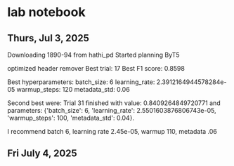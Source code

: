 lab notebook
============

Thurs, Jul 3, 2025
-----------
Downloading 1890-94 from hathi_pd
Started planning ByT5

optimized header remover
Best trial: 17
Best F1 score: 0.8598

Best hyperparameters:
  batch_size: 6
  learning_rate: 2.3912164944578284e-05
  warmup_steps: 120
  metadata_std: 0.06
  
Second best were:
Trial 31 finished with value: 0.8409264849720771 and parameters:
{'batch_size': 6, 'learning_rate': 2.5501603876806743e-05, 
'warmup_steps': 100, 'metadata_std': 0.04}.

I recommend batch 6, learning rate 2.45e-05, warmup 110, metadata .06

Fri July 4, 2025
----------------
